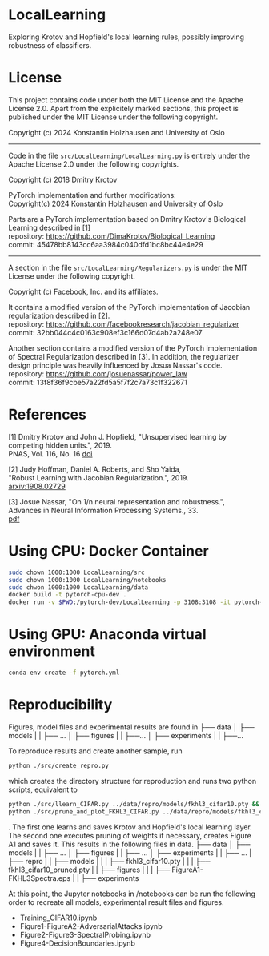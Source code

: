 # LocalLearning
Exploring Krotov and Hopfield's local learning rules, possibly improving robustness of classifiers.

# License
This project contains code under both the MIT License and the Apache License 2.0.
Apart from the explicitely marked sections, this project is published under the MIT License 
under the following copyright.

Copyright (c) 2024 Konstantin Holzhausen and University of Oslo

---

Code in the file `src/LocalLearning/LocalLearning.py` is entirely under the Apache License 2.0 under the following copyrights.

Copyright (c) 2018 Dmitry Krotov

PyTorch implementation and further modifications:  
Copyright(c) 2024 Konstantin Holzhausen and University of Oslo

Parts are a PyTorch implementation based on Dmitry Krotov's Biological Learning described in [1]  
repository: https://github.com/DimaKrotov/Biological_Learning  
commit: 45478bb8143cc6aa3984c040dfd1bc8bc44e4e29  

---

A section in the file `src/LocalLearning/Regularizers.py` is under the MIT License under the following copyright.

Copyright (c) Facebook, Inc. and its affiliates.

It contains a modified version of the PyTorch implementation of Jacobian regularization described in [2].  
repository: https://github.com/facebookresearch/jacobian_regularizer  
commit: 32bb044c4c0163c908ef3c166d07d4ab2a248e07  


Another section contains a modified version of the PyTorch implementation of Spectral Regularization described in [3].
In addition, the regularizer design principle was heavily influenced by Josua Nassar's code.  
repository: https://github.com/josuenassar/power_law  
commit: 13f8f36f9cbe57a22fd5a5f7f2c7a73c1f322671  


# References
[1] Dmitry Krotov and John J. Hopfield, "Unsupervised learning by competing hidden units.", 2019.  
    PNAS, Vol. 116, No. 16 [doi](https://doi.org/10.1073/pnas.1820458116)  

[2] Judy Hoffman, Daniel A. Roberts, and Sho Yaida,  
    "Robust Learning with Jacobian Regularization.", 2019.  
    [arxiv:1908.02729](https://arxiv.org/abs/1908.02729)  

[3] Josue Nassar, "On 1/n neural representation and robustness.",   
    Advances in Neural Information Processing Systems., 33.  
    [pdf](https://proceedings.neurips.cc/paper/2020/file/44bf89b63173d40fb39f9842e308b3f9-Paper.pdf)  


# Using CPU: Docker Container
```bash
sudo chown 1000:1000 LocalLearning/src
sudo chown 1000:1000 LocalLearning/notebooks
sudo chwon 1000:1000 LocalLearning/data
docker build -t pytorch-cpu-dev .
docker run -v $PWD:/pytorch-dev/LocalLearning -p 3108:3108 -it pytorch-cpu-dev
```
# Using GPU: Anaconda virtual environment
```bash
conda env create -f pytorch.yml
```

# Reproducibility
Figures, model files and experimental results are found in 
├── data
│   ├── models
|   |   ├── ...
│   ├── figures
|   |   ├──...
│   ├── experiments
|   |   ├──...


To reproduce results and create another sample, run
```bash
python ./src/create_repro.py
```
which creates the directory structure for reproduction and runs 
two python scripts, equivalent to
```bash
python ./src/llearn_CIFAR.py ../data/repro/models/fkhl3_cifar10.pty &&
python ./src/prune_and_plot_FKHL3_CIFAR.py ../data/repro/models/fkhl3_cifar10.pty ../data/repro/figures
```
. The first one learns and saves Krotov and Hopfield's local learning layer. 
The second one executes pruning of weights if necessary, creates Figure A1 and saves it.
This results in the following files in data.
├── data
│   ├── models
|   |   ├── ...
│   ├── figures
|   |   ├── ...
│   ├── experiments
|   |   ├── ...
|   ├── repro
|   |   ├── models
|   |   |   ├── fkhl3_cifar10.pty
|   |   |   ├── fkhl3_cifar10_pruned.pty
|   |   ├── figures
|   |   |   ├── FigureA1-FKHL3Spectra.eps
|   |   ├── experiments

At this point, the Jupyter notebooks in /notebooks can be run the following order
to recreate all models, experimental result files and figures.
- Training_CIFAR10.ipynb
- Figure1-FigureA2-AdversarialAttacks.ipynb
- Figure2-Figure3-SpectralProbing.ipynb
- Figure4-DecisionBoundaries.ipynb